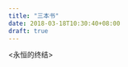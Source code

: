 ```yaml
---
title: "三本书"
date: 2018-03-18T10:30:40+08:00
draft: true
---
```

<永恒的终结>

<The Curious Incident of the Dog in the Night-Time>

<Designing Data-intensive Application>
